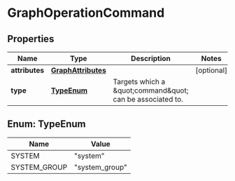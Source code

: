# GraphOperationCommand

## Properties
Name | Type | Description | Notes
------------ | ------------- | ------------- | -------------
**attributes** | [**GraphAttributes**](GraphAttributes.md) |  |  [optional]
**type** | [**TypeEnum**](#TypeEnum) | Targets which a \&quot;command\&quot; can be associated to. | 

<a name="TypeEnum"></a>
## Enum: TypeEnum
Name | Value
---- | -----
SYSTEM | &quot;system&quot;
SYSTEM_GROUP | &quot;system_group&quot;
